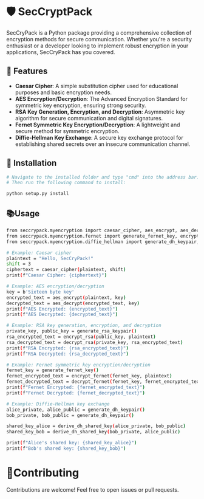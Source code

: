 # 🛡️ SecCryptPack

SecCryPack is a Python package providing a comprehensive collection of encryption methods for secure communication. Whether you're a security enthusiast or a developer looking to implement robust encryption in your applications, SecCryPack has you covered.

## 🌟 Features

- **Caesar Cipher**: A simple substitution cipher used for educational purposes and basic encryption needs.
- **AES Encryption/Decryption**: The Advanced Encryption Standard for symmetric key encryption, ensuring strong security.
- **RSA Key Generation, Encryption, and Decryption**: Asymmetric key algorithm for secure communication and digital signatures.
- **Fernet Symmetric Key Encryption/Decryption**: A lightweight and secure method for symmetric encryption.
- **Diffie-Hellman Key Exchange**: A secure key exchange protocol for establishing shared secrets over an insecure communication channel.

## 🚀 Installation

```bash
# Navigate to the installed folder and type "cmd" into the address bar.
# Then run the following command to install:

python setup.py install
```
## 📚Usage
```bash
from seccrypack.myencryption import caesar_cipher, aes_encrypt, aes_decrypt, generate_rsa_keypair
from seccrypack.myencryption.fernet import generate_fernet_key, encrypt_fernet, decrypt_fernet
from seccrypack.myencryption.diffie_hellman import generate_dh_keypair, derive_dh_shared_key

# Example: Caesar cipher
plaintext = "Hello, SecCryPack!"
shift = 3
ciphertext = caesar_cipher(plaintext, shift)
print(f"Caesar Cipher: {ciphertext}")

# Example: AES encryption/decryption
key = b'Sixteen byte key'
encrypted_text = aes_encrypt(plaintext, key)
decrypted_text = aes_decrypt(encrypted_text, key)
print(f"AES Encrypted: {encrypted_text}")
print(f"AES Decrypted: {decrypted_text}")

# Example: RSA key generation, encryption, and decryption
private_key, public_key = generate_rsa_keypair()
rsa_encrypted_text = encrypt_rsa(public_key, plaintext)
rsa_decrypted_text = decrypt_rsa(private_key, rsa_encrypted_text)
print(f"RSA Encrypted: {rsa_encrypted_text}")
print(f"RSA Decrypted: {rsa_decrypted_text}")

# Example: Fernet symmetric key encryption/decryption
fernet_key = generate_fernet_key()
fernet_encrypted_text = encrypt_fernet(fernet_key, plaintext)
fernet_decrypted_text = decrypt_fernet(fernet_key, fernet_encrypted_text)
print(f"Fernet Encrypted: {fernet_encrypted_text}")
print(f"Fernet Decrypted: {fernet_decrypted_text}")

# Example: Diffie-Hellman key exchange
alice_private, alice_public = generate_dh_keypair()
bob_private, bob_public = generate_dh_keypair()

shared_key_alice = derive_dh_shared_key(alice_private, bob_public)
shared_key_bob = derive_dh_shared_key(bob_private, alice_public)

print(f"Alice's shared key: {shared_key_alice}")
print(f"Bob's shared key: {shared_key_bob}")

```

# 🤝Contributing

Contributions are welcome! Feel free to open issues or pull requests.
